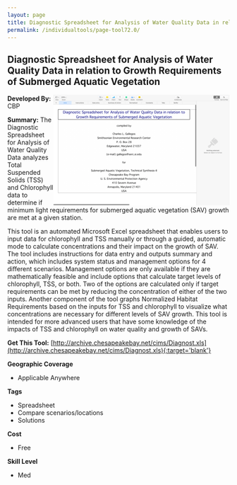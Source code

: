 ```yaml
---
layout: page
title: Diagnostic Spreadsheet for Analysis of Water Quality Data in relation to Growth Requirements of Submerged Aquatic Vegetation
permalink: /individualtools/page-tool72.0/
---
```

## Diagnostic Spreadsheet for Analysis of Water Quality Data in relation to Growth Requirements of Submerged Aquatic Vegetation

<img src="/images/scaled_250_400/TOOLID_72.0_ScreenCapture-1.png" style="max-height:250px;max-width:400;" align="right"/>

**Developed By:** CBP

**Summary:** The Diagnostic Spreadsheet for Analysis of Water Quality Data analyzes Total Suspended Solids (TSS) and Chlorophyll data to determine if minimum light requirements for submerged aquatic vegetation (SAV) growth are met at a given station.
 
This tool is an automated Microsoft Excel spreadsheet that enables users to input data for chlorophyll and TSS manually or through a guided, automatic mode to calculate concentrations and their impact on the growth of SAV. The tool includes instructions for data entry and outputs summary and action, which includes system status and management options for 4 different scenarios. Management options are only available if they are mathematically feasible and include options that calculate target levels of chlorophyll, TSS, or both. Two of the options are calculated only if target requirements can be met by reducing the concentration of either of the two inputs.  Another component of the tool graphs Normalized Habitat Requirements based on the inputs for TSS and chlorophyll to visualize what concentrations are necessary for different levels of SAV growth. This tool is intended for more advanced users that have some knowledge of the impacts of TSS and chlorophyll on water quality and growth of SAVs. 

**Get This Tool:** [http://archive.chesapeakebay.net/cims/Diagnost.xls](http://archive.chesapeakebay.net/cims/Diagnost.xls){:target='blank'}

**Geographic Coverage**

* Applicable Anywhere

**Tags**

*  Spreadsheet
*  Compare scenarios/locations
*  Solutions

**Cost**

* Free

**Skill Level**

* Med
